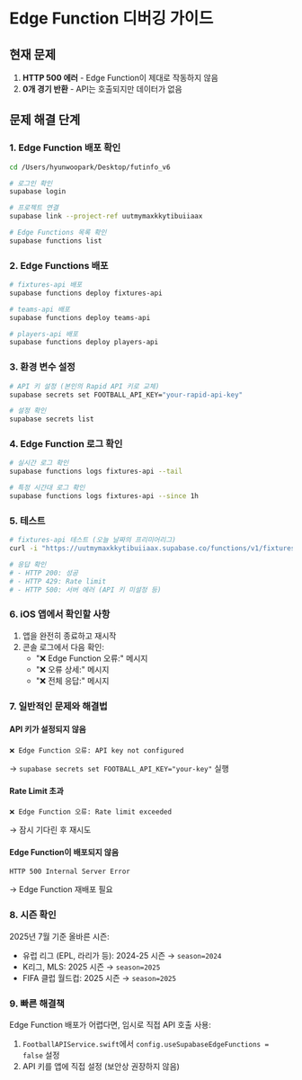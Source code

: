 # Edge Function 디버깅 가이드

## 현재 문제
1. **HTTP 500 에러** - Edge Function이 제대로 작동하지 않음
2. **0개 경기 반환** - API는 호출되지만 데이터가 없음

## 문제 해결 단계

### 1. Edge Function 배포 확인
```bash
cd /Users/hyunwoopark/Desktop/futinfo_v6

# 로그인 확인
supabase login

# 프로젝트 연결
supabase link --project-ref uutmymaxkkytibuiiaax

# Edge Functions 목록 확인
supabase functions list
```

### 2. Edge Functions 배포
```bash
# fixtures-api 배포
supabase functions deploy fixtures-api

# teams-api 배포  
supabase functions deploy teams-api

# players-api 배포
supabase functions deploy players-api
```

### 3. 환경 변수 설정
```bash
# API 키 설정 (본인의 Rapid API 키로 교체)
supabase secrets set FOOTBALL_API_KEY="your-rapid-api-key"

# 설정 확인
supabase secrets list
```

### 4. Edge Function 로그 확인
```bash
# 실시간 로그 확인
supabase functions logs fixtures-api --tail

# 특정 시간대 로그 확인
supabase functions logs fixtures-api --since 1h
```

### 5. 테스트
```bash
# fixtures-api 테스트 (오늘 날짜의 프리미어리그)
curl -i "https://uutmymaxkkytibuiiaax.supabase.co/functions/v1/fixtures-api/fixtures?date=2025-07-15&league=39&season=2024"

# 응답 확인
# - HTTP 200: 성공
# - HTTP 429: Rate limit
# - HTTP 500: 서버 에러 (API 키 미설정 등)
```

### 6. iOS 앱에서 확인할 사항
1. 앱을 완전히 종료하고 재시작
2. 콘솔 로그에서 다음 확인:
   - "❌ Edge Function 오류:" 메시지
   - "❌ 오류 상세:" 메시지
   - "❌ 전체 응답:" 메시지

### 7. 일반적인 문제와 해결법

#### API 키가 설정되지 않음
```
❌ Edge Function 오류: API key not configured
```
→ `supabase secrets set FOOTBALL_API_KEY="your-key"` 실행

#### Rate Limit 초과
```
❌ Edge Function 오류: Rate limit exceeded
```
→ 잠시 기다린 후 재시도

#### Edge Function이 배포되지 않음
```
HTTP 500 Internal Server Error
```
→ Edge Function 재배포 필요

### 8. 시즌 확인
2025년 7월 기준 올바른 시즌:
- 유럽 리그 (EPL, 라리가 등): 2024-25 시즌 → `season=2024`
- K리그, MLS: 2025 시즌 → `season=2025`
- FIFA 클럽 월드컵: 2025 시즌 → `season=2025`

### 9. 빠른 해결책
Edge Function 배포가 어렵다면, 임시로 직접 API 호출 사용:
1. `FootballAPIService.swift`에서 `config.useSupabaseEdgeFunctions = false` 설정
2. API 키를 앱에 직접 설정 (보안상 권장하지 않음)